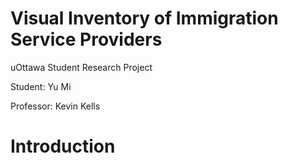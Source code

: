 # Visual Inventory of Immigration Service Providers

uOttawa Student Research Project

Student: Yu Mi

Professor: Kevin Kells

# Introduction

